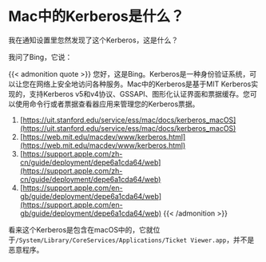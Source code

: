 # Mac中的Kerberos是什么？

我在通知设置里忽然发现了这个Kerberos，这是什么？
<!--more-->

我问了Bing，它说：

{{< admonition quote >}}
您好，这是Bing。Kerberos是一种身份验证系统，可以让您在网络上安全地访问各种服务。Mac中的Kerberos是基于MIT Kerberos实现的，支持Kerberos v5和v4协议、GSSAPI、图形化认证界面和票据缓存。您可以使用命令行或者票据查看器应用来管理您的Kerberos票据。

1. [https://uit.stanford.edu/service/ess/mac/docs/kerberos_macOS](https://uit.stanford.edu/service/ess/mac/docs/kerberos_macOS)
2. [https://web.mit.edu/macdev/www/kerberos.html](https://web.mit.edu/macdev/www/kerberos.html)
3. [https://support.apple.com/zh-cn/guide/deployment/depe6a1cda64/web](https://support.apple.com/zh-cn/guide/deployment/depe6a1cda64/web)
4. [https://support.apple.com/en-gb/guide/deployment/depe6a1cda64/web](https://support.apple.com/en-gb/guide/deployment/depe6a1cda64/web)
{{< /admonition >}}

看来这个Kerberos是包含在macOS中的，它就位于`/System/Library/CoreServices/Applications/Ticket Viewer.app`，并不是恶意程序。
